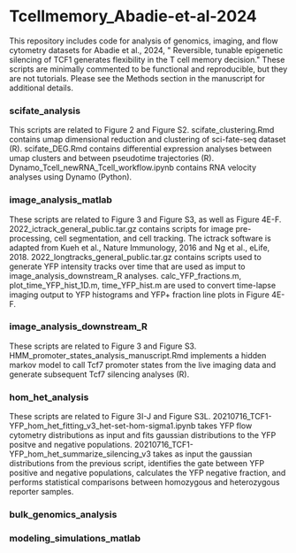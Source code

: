 # Tcellmemory_Abadie-et-al-2024
This repository includes code for analysis of genomics, imaging, and flow cytometry datasets for Abadie et al., 2024, " Reversible, tunable epigenetic silencing of TCF1 generates flexibility in the T cell memory decision." These scripts are minimally commented to be functional and reproducible, but they are not tutorials. Please see the Methods section in the manuscript for additional details. 

### scifate_analysis
This scripts are related to Figure 2 and Figure S2.
scifate_clustering.Rmd contains umap dimensional reduction and clustering of sci-fate-seq dataset (R).
scifate_DEG.Rmd contains differential expression analyses between umap clusters and between pseudotime trajectories (R).
Dynamo_Tcell_newRNA_Tcell_workflow.ipynb contains RNA velocity analyses using Dynamo (Python). 

### image_analysis_matlab
These scripts are related to Figure 3 and Figure S3, as well as Figure 4E-F. 
2022_ictrack_general_public.tar.gz contains scripts for image pre-processing, cell segmentation, and cell tracking. The ictrack software is adapted from Kueh et al., Nature Immunology, 2016 and Ng et al., eLife, 2018.
2022_longtracks_general_public.tar.gz contains scripts used to generate YFP intensity tracks over time that are used as imput to image_analysis_downstream_R analyses.
calc_YFP_fractions.m, plot_time_YFP_hist_1D.m, time_YFP_hist.m are used to convert time-lapse imaging output to YFP histograms and YFP+ fraction line plots in Figure 4E-F.

### image_analysis_downstream_R
These scripts are related to Figure 3 and Figure S3.
HMM_promoter_states_analysis_manuscript.Rmd implements a hidden markov model to call Tcf7 promoter states from the live imaging data and generate subsequent Tcf7 silencing analyses (R).

### hom_het_analysis
These scripts are related to Figure 3I-J and Figure S3L.
20210716_TCF1-YFP_hom_het_fitting_v3_het-set-hom-sigma1.ipynb takes YFP flow cytometry distributions as input and fits gaussian distributions to the YFP positve and negative populations. 
20210716_TCF1-YFP_hom_het_summarize_silencing_v3 takes as input the gaussian distributions from the previous script, identifies the gate between YFP positive and negative populations, calculates the YFP negative fraction, and performs statistical comparisons between homozygous and heterozygous reporter samples. 


### bulk_genomics_analysis


### modeling_simulations_matlab


